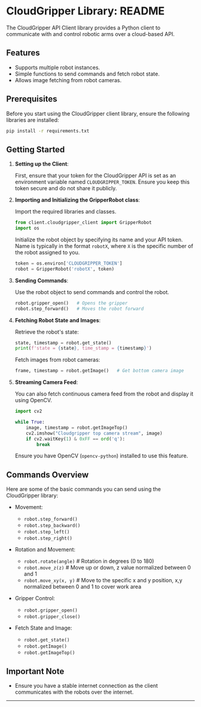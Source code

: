 # CloudGripper Library: README

The CloudGripper API Client library provides a Python client to communicate with and control robotic arms over a cloud-based API. 

## Features

- Supports multiple robot instances.
- Simple functions to send commands and fetch robot state.
- Allows image fetching from robot cameras.

## Prerequisites

Before you start using the CloudGripper client library, ensure the following libraries are installed:

```bash
pip install -r requirements.txt
```

## Getting Started

1. **Setting up the Client**:

   First, ensure that your token for the CloudGripper API is set as an environment variable named `CLOUDGRIPPER_TOKEN`. Ensure you keep this token secure and do not share it publicly.

2. **Importing and Initializing the GripperRobot class**:

   Import the required libraries and classes.

   ```python
   from client.cloudgripper_client import GripperRobot
   import os
   ```

   Initialize the robot object by specifying its name and your API token. Name is typically in the format `robotX`, where `X` is the specific number of the robot assigned to you.

   ```python
   token = os.environ['CLOUDGRIPPER_TOKEN']
   robot = GripperRobot('robotX', token)
   ```

3. **Sending Commands**:

   Use the robot object to send commands and control the robot.

   ```python
   robot.gripper_open()   # Opens the gripper
   robot.step_forward()   # Moves the robot forward
   ```

4. **Fetching Robot State and Images**:

   Retrieve the robot's state:

   ```python
   state, timestamp = robot.get_state()
   print(f'state = {state}, time_stamp = {timestamp}')
   ```

   Fetch images from robot cameras:

   ```python
   frame, timestamp = robot.getImage()   # Get bottom camera image
   ```

5. **Streaming Camera Feed**:

   You can also fetch continuous camera feed from the robot and display it using OpenCV.

   ```python
   import cv2

   while True:
       image, timestamp = robot.getImageTop()
       cv2.imshow("Cloudgripper top camera stream", image)
       if cv2.waitKey(1) & 0xFF == ord('q'):
           break
   ```

   Ensure you have OpenCV (`opencv-python`) installed to use this feature.

## Commands Overview

Here are some of the basic commands you can send using the CloudGripper library:

- Movement:
  - `robot.step_forward()`
  - `robot.step_backward()`
  - `robot.step_left()`
  - `robot.step_right()`
  
- Rotation and Movement:
  - `robot.rotate(angle)`   # Rotation in degrees (0 to 180)
  - `robot.move_z(z)`       # Move up or down, z value normalized between 0 and 1
  - `robot.move_xy(x, y)`   # Move to the specific x and y position, x,y normalized between 0 and 1 to cover work area

- Gripper Control:
  - `robot.gripper_open()`
  - `robot.gripper_close()`

- Fetch State and Image:
  - `robot.get_state()`
  - `robot.getImage()`
  - `robot.getImageTop()`

## Important Note

- Ensure you have a stable internet connection as the client communicates with the robots over the internet.

---
